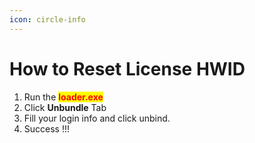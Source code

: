 ```yaml
---
icon: circle-info
---
```


# How to Reset License HWID

1. Run the <mark style="color:red;">**loader.exe**</mark>
2. Click **Unbundle** Tab
3. Fill your login info and click unbind.
4. Success !!!
